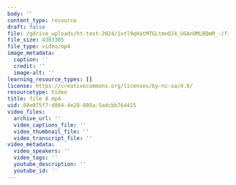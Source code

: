 ```yaml
---
body: ''
content_type: resource
draft: false
file: /gdrive_uploads/ht-test-2024/1xtl9qHatMTGLtmnQJ4_UGAnOMLBQmM_-/file-8.mp4
file_size: 4303305
file_type: video/mp4
image_metadata:
  caption: ''
  credit: ''
  image-alt: ''
learning_resource_types: []
license: https://creativecommons.org/licenses/by-nc-sa/4.0/
resourcetype: Video
title: file 8.mp4
uid: 88e075f7-d804-4e28-805a-5adcbb764415
video_files:
  archive_url: ''
  video_captions_file: ''
  video_thumbnail_file: ''
  video_transcript_file: ''
video_metadata:
  video_speakers: ''
  video_tags: ''
  youtube_description: ''
  youtube_id: ''
---
```

